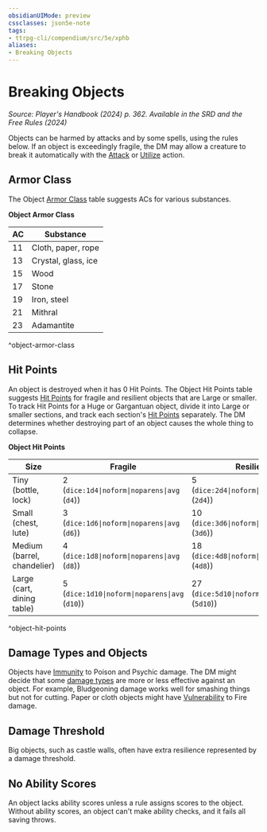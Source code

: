 ```yaml
---
obsidianUIMode: preview
cssclasses: json5e-note
tags:
- ttrpg-cli/compendium/src/5e/xphb
aliases:
- Breaking Objects
---
```

# Breaking Objects
*Source: Player's Handbook (2024) p. 362. Available in the <span title='Systems Reference Document (5.2)'>SRD</span> and the Free Rules (2024)* 

Objects can be harmed by attacks and by some spells, using the rules below. If an object is exceedingly fragile, the DM may allow a creature to break it automatically with the [Attack](/3-Mechanics/CLI/actions.md#Attack) or [Utilize](/3-Mechanics/CLI/actions.md#Utilize) action.

## Armor Class

The Object [Armor Class](/3-Mechanics/CLI/variant-rules/armor-class-xphb.md) table suggests ACs for various substances.

**Object Armor Class**

| AC | Substance |
|----|-----------|
| 11 | Cloth, paper, rope |
| 13 | Crystal, glass, ice |
| 15 | Wood |
| 17 | Stone |
| 19 | Iron, steel |
| 21 | Mithral |
| 23 | Adamantite |
^object-armor-class

## Hit Points

An object is destroyed when it has 0 Hit Points. The Object Hit Points table suggests [Hit Points](/3-Mechanics/CLI/variant-rules/hit-points-xphb.md) for fragile and resilient objects that are Large or smaller. To track Hit Points for a Huge or Gargantuan object, divide it into Large or smaller sections, and track each section's [Hit Points](/3-Mechanics/CLI/variant-rules/hit-points-xphb.md) separately. The DM determines whether destroying part of an object causes the whole thing to collapse.

**Object Hit Points**

| Size | Fragile | Resilient |
|------|---------|-----------|
| Tiny (bottle, lock) | 2 (`dice:1d4\|noform\|noparens\|avg` (`d4`)) | 5 (`dice:2d4\|noform\|noparens\|avg` (`2d4`)) |
| Small (chest, lute) | 3 (`dice:1d6\|noform\|noparens\|avg` (`d6`)) | 10 (`dice:3d6\|noform\|noparens\|avg` (`3d6`)) |
| Medium (barrel, chandelier) | 4 (`dice:1d8\|noform\|noparens\|avg` (`d8`)) | 18 (`dice:4d8\|noform\|noparens\|avg` (`4d8`)) |
| Large (cart, dining table) | 5 (`dice:1d10\|noform\|noparens\|avg` (`d10`)) | 27 (`dice:5d10\|noform\|noparens\|avg` (`5d10`)) |
^object-hit-points

## Damage Types and Objects

Objects have [Immunity](/3-Mechanics/CLI/variant-rules/immunity-xphb.md) to Poison and Psychic damage. The DM might decide that some [damage types](/3-Mechanics/CLI/variant-rules/damage-types-xphb.md) are more or less effective against an object. For example, Bludgeoning damage works well for smashing things but not for cutting. Paper or cloth objects might have [Vulnerability](/3-Mechanics/CLI/variant-rules/vulnerability-xphb.md) to Fire damage.

## Damage Threshold

Big objects, such as castle walls, often have extra resilience represented by a damage threshold.

## No Ability Scores

An object lacks ability scores unless a rule assigns scores to the object. Without ability scores, an object can't make ability checks, and it fails all saving throws.